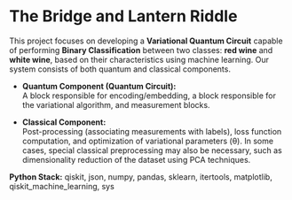 # The Bridge and Lantern Riddle

This project focuses on developing a **Variational Quantum Circuit** capable of performing **Binary Classification** between two classes: **red wine** and **white wine**, based on their characteristics using machine learning. Our system consists of both quantum and classical components.  

- **Quantum Component (Quantum Circuit):**  
  A block responsible for encoding/embedding, a block responsible for the variational algorithm, and measurement blocks.  

- **Classical Component:**  
  Post-processing (associating measurements with labels), loss function computation, and optimization of variational parameters (θ). In some cases, special classical preprocessing may also be necessary, such as dimensionality reduction of the dataset using PCA techniques.  

**Python Stack:**  qiskit, json, numpy, pandas, sklearn, itertools, matplotlib, qiskit_machine_learning, sys
